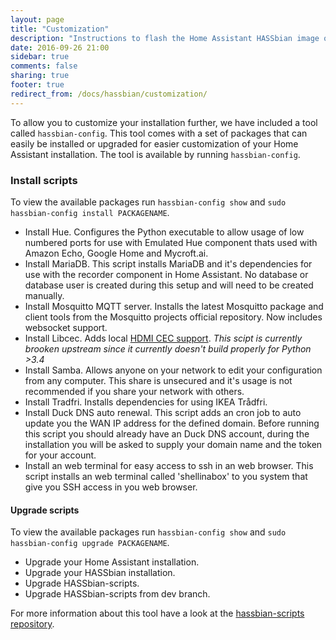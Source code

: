```yaml
---
layout: page
title: "Customization"
description: "Instructions to flash the Home Assistant HASSbian image on a Raspberry Pi."
date: 2016-09-26 21:00
sidebar: true
comments: false
sharing: true
footer: true
redirect_from: /docs/hassbian/customization/
---
```


To allow you to customize your installation further, we have included a tool called `hassbian-config`. This tool comes with a set of packages that can easily be installed or upgraded for easier customization of your Home Assistant installation.
The tool is available by running `hassbian-config`. 

### Install scripts
To view the available packages run `hassbian-config show` and `sudo hassbian-config install PACKAGENAME`.
 - Install Hue. Configures the Python executable to allow usage of low numbered ports for use with Emulated Hue component thats used with Amazon Echo, Google Home and Mycroft.ai.
 - Install MariaDB. This script installs MariaDB and it's dependencies for use with the recorder component in Home Assistant. No database or database user is created during this setup and will need to be created manually.
 - Install Mosquitto MQTT server. Installs the latest Mosquitto package and client tools from the Mosquitto projects official repository. Now includes websocket support.
 - Install Libcec. Adds local [HDMI CEC support][cec]. *This scipt is currently brooken upstream since it currently doesn't build properly for Python >3.4*
 - Install Samba. Allows anyone on your network to edit your configuration from any computer. This share is unsecured and it's usage is not recommended if you share your network with others.
 - Install Tradfri. Installs dependencies for using IKEA Trådfri.
 - Install Duck DNS auto renewal. This script adds an cron job to auto update you the WAN IP address for the defined domain. Before running this script you should already have an Duck DNS account, during the installation you will be asked to supply your domain name and the token for your account.
 - Install an web terminal for easy access to ssh in an web browser. This script installs an web terminal called 'shellinabox' to you system that give you SSH access in you web browser.

#### Upgrade scripts
To view the available packages run `hassbian-config show` and `sudo hassbian-config upgrade PACKAGENAME`.
- Upgrade your Home Assistant installation.
- Upgrade your HASSbian installation.
- Upgrade HASSbian-scripts. 
- Upgrade HASSbian-scripts from dev branch. 

For more information about this tool have a look at the [hassbian-scripts repository][hassbian-repo].

[hassbian-repo]: https://github.com/home-assistant/hassbian-scripts
[cec]: /components/hdmi_cec/
